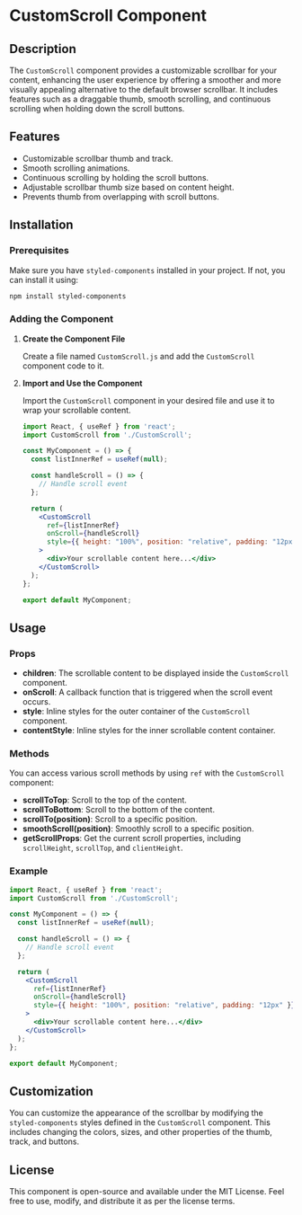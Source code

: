 # CustomScroll Component

## Description

The `CustomScroll` component provides a customizable scrollbar for your content, enhancing the user experience by offering a smoother and more visually appealing alternative to the default browser scrollbar. It includes features such as a draggable thumb, smooth scrolling, and continuous scrolling when holding down the scroll buttons.

## Features

- Customizable scrollbar thumb and track.
- Smooth scrolling animations.
- Continuous scrolling by holding the scroll buttons.
- Adjustable scrollbar thumb size based on content height.
- Prevents thumb from overlapping with scroll buttons.

## Installation

### Prerequisites

Make sure you have `styled-components` installed in your project. If not, you can install it using:

```sh
npm install styled-components
```

### Adding the Component

1. **Create the Component File**

   Create a file named `CustomScroll.js` and add the `CustomScroll` component code to it.

2. **Import and Use the Component**

   Import the `CustomScroll` component in your desired file and use it to wrap your scrollable content.

   ```jsx
   import React, { useRef } from 'react';
   import CustomScroll from './CustomScroll';

   const MyComponent = () => {
     const listInnerRef = useRef(null);

     const handleScroll = () => {
       // Handle scroll event
     };

     return (
       <CustomScroll
         ref={listInnerRef}
         onScroll={handleScroll}
         style={{ height: "100%", position: "relative", padding: "12px" }}
       >
         <div>Your scrollable content here...</div>
       </CustomScroll>
     );
   };

   export default MyComponent;
   ```

## Usage

### Props

- **children**: The scrollable content to be displayed inside the `CustomScroll` component.
- **onScroll**: A callback function that is triggered when the scroll event occurs.
- **style**: Inline styles for the outer container of the `CustomScroll` component.
- **contentStyle**: Inline styles for the inner scrollable content container.

### Methods

You can access various scroll methods by using `ref` with the `CustomScroll` component:

- **scrollToTop**: Scroll to the top of the content.
- **scrollToBottom**: Scroll to the bottom of the content.
- **scrollTo(position)**: Scroll to a specific position.
- **smoothScroll(position)**: Smoothly scroll to a specific position.
- **getScrollProps**: Get the current scroll properties, including `scrollHeight`, `scrollTop`, and `clientHeight`.

### Example

```jsx
import React, { useRef } from 'react';
import CustomScroll from './CustomScroll';

const MyComponent = () => {
  const listInnerRef = useRef(null);

  const handleScroll = () => {
    // Handle scroll event
  };

  return (
    <CustomScroll
      ref={listInnerRef}
      onScroll={handleScroll}
      style={{ height: "100%", position: "relative", padding: "12px" }}
    >
      <div>Your scrollable content here...</div>
    </CustomScroll>
  );
};

export default MyComponent;
```

## Customization

You can customize the appearance of the scrollbar by modifying the `styled-components` styles defined in the `CustomScroll` component. This includes changing the colors, sizes, and other properties of the thumb, track, and buttons.

## License

This component is open-source and available under the MIT License. Feel free to use, modify, and distribute it as per the license terms.
